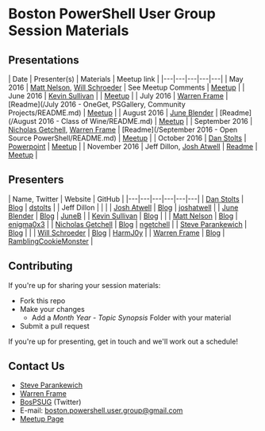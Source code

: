 # Boston PowerShell User Group Session Materials

## Presentations

| Date | Presenter(s) | Materials | Meetup link |
|---|---|---|---|---|
| May 2016 | [Matt Nelson](https://twitter.com/enigma0x3), [Will Schroeder](https://twitter.com/harmj0y) | See Meetup Comments | [Meetup](https://www.meetup.com/Boston-PowerShell-User-Group/events/230856302/) |
| June 2016 | [Kevin Sullivan](https://twitter.com/conFigure_ITout) | | [Meetup](https://www.meetup.com/Boston-PowerShell-User-Group/events/231618629/) |
| July 2016 | [Warren Frame](https://twitter.com/psCookieMonster) | [Readme](/July 2016 - OneGet, PSGallery, Community Projects/README.md) | [Meetup](https://www.meetup.com/Boston-PowerShell-User-Group/events/232470149/) |
| August 2016 | [June Blender](https://twitter.com/juneb_get_help) | [Readme](/August 2016 - Class of Wine/README.md) | [Meetup](https://www.meetup.com/Boston-PowerShell-User-Group/events/232471605/) |
| September 2016 | [Nicholas Getchell](https://twitter.com/getch3028), [Warren Frame](https://twitter.com/psCookieMonster) | [Readme](/September 2016 - Open Source PowerShell/README.md) | [Meetup](https://www.meetup.com/Boston-PowerShell-User-Group/events/233502018/) |
| October 2016 | [Dan Stolts](https://twitter.com/ITProGuru) | [Powerpoint](http://itproguru.com/wp-content/uploads/2016/10/PowerShell-and-DSC-Enables-DSCDevOps-1.pptx) | [Meetup](https://www.meetup.com/Boston-PowerShell-User-Group/events/233284962/) |
| November 2016 | Jeff Dillon, [Josh Atwell](https://twitter.com/Josh_Atwell) | [Readme](/November2016-DSCandInfra) | [Meetup](https://www.meetup.com/Boston-PowerShell-User-Group/events/234844704) |

## Presenters

| Name, Twitter | Website | GitHub |
|---|---|---|---|---|---|
| [Dan Stolts](https://twitter.com/ITProGuru) | [Blog](http://itproguru.com/) | [dstolts](https://github.com/dstolts) |
| Jeff Dillon | | |
| [Josh Atwell](https://twitter.com/Josh_Atwell) | [Blog](http://www.vtesseract.com/) | [joshatwell](https://github.com/joshatwell) |
| [June Blender](https://twitter.com/juneb_get_help) | [Blog](https://www.sapien.com/blog/) | [JuneB](https://github.com/juneb) |
| [Kevin Sullivan](https://twitter.com/conFigure_ITout) | [Blog](http://configureitout.blogspot.com/) | |
| [Matt Nelson](https://twitter.com/enigma0x3) | [Blog](https://enigma0x3.net/) | [enigma0x3](https://github.com/enigma0x3) |
| [Nicholas Getchell](https://twitter.com/getch3028) | [Blog](https://powershell.getchell.org/) | [ngetchell](https://github.com/ngetchell) |
| [Steve Parankewich](https://twitter.com/powershellblog) | [Blog](http://powershellblogger.com/) | |
| [Will Schroeder](https://twitter.com/harmj0y) | [Blog](http://www.harmj0y.net/blog/) | [HarmJ0y](https://github.com/HarmJ0y) |
| [Warren Frame](https://twitter.com/pscookiemonster) | [Blog](http://ramblingcookiemonster.github.io/) | [RamblingCookieMonster](https://github.com/ramblingcookiemonster) |

## Contributing

If you're up for sharing your session materials:

* Fork this repo
* Make your changes
  * Add a *Month Year - Topic Synopsis* Folder with your material
* Submit a pull request

If you're up for presenting, get in touch and we'll work out a schedule!

## Contact Us

* [Steve Parankewich](https://twitter.com/powershellblog)
* [Warren Frame](https://twitter.com/pscookiemonster)
* [BosPSUG](https://twitter.com/BosPSUG) (Twitter)
* E-mail: boston.powershell.user.group@gmail.com
* [Meetup Page](https://www.meetup.com/Boston-PowerShell-User-Group/events/233284962/)
